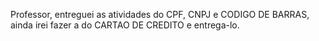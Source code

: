 Professor, entreguei as atividades do CPF, CNPJ e CODIGO DE BARRAS, ainda irei fazer a do CARTAO DE CREDITO e entrega-lo.
